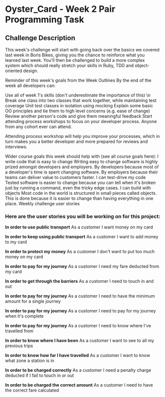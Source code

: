 # Oyster_Card - Week 2 Pair Programming Task 
## Challenge Description ##

This week's challenge will start with going back over the basics we covered last week in Boris Bikes, giving you the chance to reinforce what you learned last week. You'll then be challenged to build a more complex system which should really stretch your skills in Ruby, TDD and object-oriented design.

Reminder of this week's goals from the Week Outlines
By the end of the week all developers can:

Use all of week 1's skills (don't underestimate the importance of this)
\n Break one class into two classes that work together, while maintaining test coverage
Unit test classes in isolation using mocking
Explain some basic OO principles and tie them to high level concerns (e.g. ease of change)
Review another person's code and give them meaningful feedback
Start attending process workshops to focus on your developer process. Anyone from any cohort ever can attend.

Attending process workshop will help you improve your processes, which in turn makes you a better developer and more prepared for reviews and interviews.

Wider course goals this week should help with (see all course goals here):
I write code that is easy to change
Writing easy to change software is highly prized amongst developers and employers. By developers because most of a developer's time is spent changing software. By employers because their teams can deliver value to customers faster.
I can test-drive my code
Tested software is easier to change because you can tell when it's broken just by running a command, even the tricky edge cases.
I can build with objects
Most code in the world is structured in small pieces called objects. This is done because it is easier to change than having everything in one place.
Weekly challenge user stories

### Here are the user stories you will be working on for this project: ###

**In order to use public transport**
As a customer
I want money on my card

**In order to keep using public transport**
As a customer
I want to add money to my card

**In order to protect my money**
As a customer
I don't want to put too much money on my card

**In order to pay for my journey**
As a customer
I need my fare deducted from my card

**In order to get through the barriers**
As a customer
I need to touch in and out

**In order to pay for my journey**
As a customer
I need to have the minimum amount for a single journey

**In order to pay for my journey**
As a customer
I need to pay for my journey when it's complete

**In order to pay for my journey**
As a customer
I need to know where I've travelled from

**In order to know where I have been**
As a customer
I want to see to all my previous trips

**In order to know how far I have travelled**
As a customer
I want to know what zone a station is in

**In order to be charged correctly**
As a customer
I need a penalty charge deducted if I fail to touch in or out

**In order to be charged the correct amount**
As a customer
I need to have the correct fare calculated
